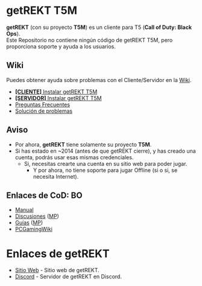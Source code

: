 # getREKT T5M
**getREKT** (con su proyecto **T5M**) es un cliente para T5 (**Call of Duty: Black Ops**).\
Este Repositorio no contiene ningún código de getREKT T5M, pero proporciona soporte y ayuda a los usuarios.

## Wiki
Puedes obtener ayuda sobre problemas con el Cliente/Servidor en la [Wiki](https://github.com/SoyRA/getREKT-T5M/wiki).
- [**[CLIENTE]** Instalar getREKT T5M](https://github.com/SoyRA/getREKT-T5M/wiki/Cliente)
- [**[SERVIDOR]** Instalar getREKT T5M](https://github.com/SoyRA/getREKT-T5M/wiki/Servidor)
- [Preguntas Frecuentes](https://github.com/SoyRA/getREKT-T5M/wiki/Preguntas-Frecuentes)
- [Solución de problemas](https://github.com/SoyRA/getREKT-T5M/wiki/Solución-de-problemas)

## Aviso
- Por ahora, **getREKT** tiene solamente su proyecto **T5M**.
- Si has estado en ~2014 (antes de que getREKT cierre), y has creado una cuenta, podrás usar esas mismas credenciales.
  * Si, necesitas crearte una cuenta en su sitio web para poder jugar.
    * Y por ahora, no tiene soporte para jugar Offline (si o si, se necesita Internet).

## Enlaces de CoD: BO
- [Manual](http://store.steampowered.com/manual/42700/)
- [Discusiones](https://steamcommunity.com/app/42700/discussions/) ([MP](https://steamcommunity.com/app/42710/discussions/))
- [Guías](https://steamcommunity.com/app/42700/guides/) ([MP](https://steamcommunity.com/app/42710/guides/))
- [PCGamingWiki](https://pcgamingwiki.com/wiki/Call_of_Duty:_Black_Ops)

# Enlaces de getREKT
- [Sitio Web](https://getrektby.us/) - Sitio web de getREKT.
- [Discord](https://discord.gg/HqjQFCp) - Servidor de getREKT en Discord.
